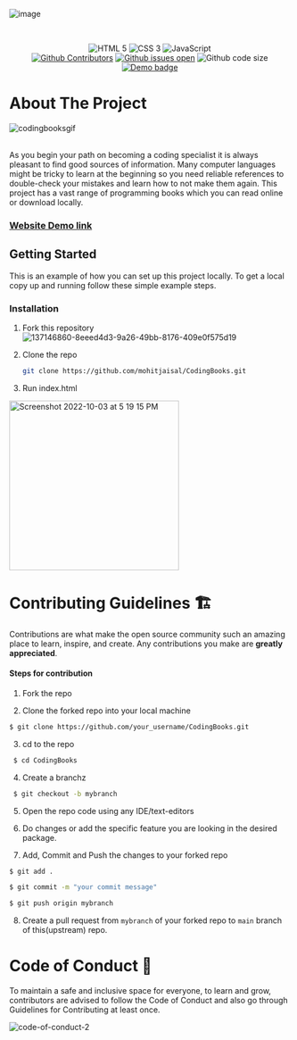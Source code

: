 ![image](https://user-images.githubusercontent.com/23385605/137148708-f5783b73-1465-4761-8375-93e63790ec0b.png)

<div align="center">
<br/>
  <p>
   
  </p>
  <!-- Badges -->
  <img src="https://img.shields.io/badge/HTML5-E34F26?style=for-the-badge&logo=html5&logoColor=white" alt="HTML 5" />
  <img src="https://img.shields.io/badge/CSS3-1572B6?style=for-the-badge&logo=css3&logoColor=white" alt="CSS 3" />
  <img src="https://img.shields.io/badge/JavaScript-323330?style=for-the-badge&logo=javascript&logoColor=F7DF1E" alt="JavaScript" />
  <br />
  <a href="https://github.com/mohitjaisal/CodingBooks/graphs/contributors"><img src="https://img.shields.io/github/contributors/mohitjaisal/CodingBooks?style=flat-square" alt="Github Contributors" /></a>
  <a href="https://github.com/mohitjaisal/CodingBooks/issues"><img src="https://img.shields.io/github/issues/mohitjaisal/CodingBooks?style=flat-square" alt="Github issues open" /></a>
  <img src="https://img.shields.io/github/languages/code-size/mohitjaisal/CodingBooks?style=flat-square" alt="Github code size" />
  <a href="https://CodingBooks.netlify.app/"><img src="https://img.shields.io/badge/demo-here-orange?style=flat-square" alt="Demo badge" /></a>
</div>



<!-- ABOUT THE PROJECT -->
# About The Project

![codingbooksgif](https://user-images.githubusercontent.com/76783608/193575044-4c7b98a8-af17-41f0-bd8e-b112fe1aa6d7.gif)


<br>
As you begin your path on becoming a coding specialist it is always pleasant to find good sources of information. Many computer languages might be tricky to learn at the beginning so you need reliable references to double-check your mistakes and learn how to not make them again. This project has a vast range of programming books which you can read online or download locally.

<h3><a href="https://codingbooks.netlify.app">Website Demo link</a></h3>



<!-- GETTING STARTED -->
## Getting Started

This is an example of how you can set up this project locally.
To get a local copy up and running follow these simple example steps.

### Installation

1. Fork this repository
![137146860-8eeed4d3-9a26-49bb-8176-409e0f575d19](https://user-images.githubusercontent.com/76783608/193569677-6a779b8b-c33b-4445-85b6-a0bbaf95a8a3.png)




2. Clone the repo
   
   ```sh
   git clone https://github.com/mohitjaisal/CodingBooks.git
   ```

3. Run index.html
  <img width="304" alt="Screenshot 2022-10-03 at 5 19 15 PM" src="https://user-images.githubusercontent.com/76783608/193571569-85301c40-6370-4485-9578-e293615410fe.png">

<!-- CONTRIBUTING -->
# Contributing Guidelines 🏗
Contributions are what make the open source community such an amazing place to learn, inspire, and create. Any contributions you make are **greatly appreciated**.


#### Steps for contribution

1. Fork the repo

2. Clone the forked repo into your local machine <br>
``` bash 
$ git clone https://github.com/your_username/CodingBooks.git
```

3. cd to the repo
```bash
 $ cd CodingBooks
 ```

4. Create a branchz
```bash
 $ git checkout -b mybranch
```

5. Open the repo code using any IDE/text-editors


6. Do changes or add the specific feature you are looking in the desired package.

7. Add, Commit and Push the changes to your forked repo
``` bash
$ git add .

$ git commit -m "your commit message"

$ git push origin mybranch
```

8. Create a pull request from `mybranch` of your forked repo to `main` branch of this(upstream) repo.

# Code of Conduct 📜

To maintain a safe and inclusive space for everyone, to learn and grow, contributors are advised to follow the Code of Conduct and also go through Guidelines for Contributing at least once.

![code-of-conduct-2](https://user-images.githubusercontent.com/76783608/193582793-0ecf3408-06f2-4874-958c-514c31fb77b3.jpg)

